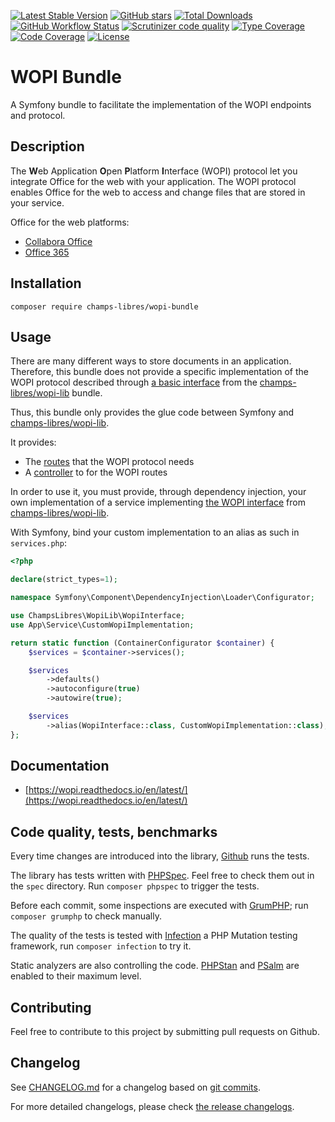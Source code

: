 [![Latest Stable Version][latest stable version]][1]
 [![GitHub stars][github stars]][1]
 [![Total Downloads][total downloads]][1]
 [![GitHub Workflow Status][github workflow status]][2]
 [![Scrutinizer code quality][code quality]][3]
 [![Type Coverage][type coverage]][4]
 [![Code Coverage][code coverage]][3]
 [![License][license]][1]

# WOPI Bundle

A Symfony bundle to facilitate the implementation of the WOPI endpoints and protocol.

## Description

The **W**eb Application **O**pen **P**latform **I**nterface (WOPI) protocol let you
integrate Office for the web with your application. The WOPI protocol enables Office for
the web to access and change files that are stored in your service.

Office for the web platforms:

* [Collabora Office][46]
* [Office 365][47]

## Installation

```composer require champs-libres/wopi-bundle```

## Usage

There are many different ways to store documents in an application. Therefore, this
bundle does not provide a specific implementation of the WOPI protocol described
through [a basic interface][49] from the [champs-libres/wopi-lib][48] bundle.

Thus, this bundle only provides the glue code between Symfony and [champs-libres/wopi-lib][48].

It provides:

* The [routes][50] that the WOPI protocol needs
* A [controller][51] to for the WOPI routes

In order to use it, you must provide, through dependency injection, your own implementation
of a service implementing [the WOPI interface][49] from [champs-libres/wopi-lib][48].

With Symfony, bind your custom implementation to an alias as such in `services.php`:

```php
<?php

declare(strict_types=1);

namespace Symfony\Component\DependencyInjection\Loader\Configurator;

use ChampsLibres\WopiLib\WopiInterface;
use App\Service\CustomWopiImplementation;

return static function (ContainerConfigurator $container) {
    $services = $container->services();

    $services
        ->defaults()
        ->autoconfigure(true)
        ->autowire(true);

    $services
        ->alias(WopiInterface::class, CustomWopiImplementation::class);
};
```

## Documentation

* [https://wopi.readthedocs.io/en/latest/](https://wopi.readthedocs.io/en/latest/)

## Code quality, tests, benchmarks

Every time changes are introduced into the library, [Github][2] runs the
tests.

The library has tests written with [PHPSpec][35].
Feel free to check them out in the `spec` directory. Run `composer phpspec` to
trigger the tests.

Before each commit, some inspections are executed with [GrumPHP][36]; run
`composer grumphp` to check manually.

The quality of the tests is tested with [Infection][37] a PHP Mutation testing
framework, run `composer infection` to try it.

Static analyzers are also controlling the code. [PHPStan][38] and
[PSalm][39] are enabled to their maximum level.

## Contributing

Feel free to contribute to this project by submitting pull requests on Github.

## Changelog

See [CHANGELOG.md][43] for a changelog based on [git commits][44].

For more detailed changelogs, please check [the release changelogs][45].

[1]: https://packagist.org/packages/champs-libres/wopi-bundle
[latest stable version]: https://img.shields.io/packagist/v/champs-libres/wopi-bundle.svg?style=flat-square
[github stars]: https://img.shields.io/github/stars/champs-libres/wopi-bundle.svg?style=flat-square
[total downloads]: https://img.shields.io/packagist/dt/champs-libres/wopi-bundle.svg?style=flat-square
[github workflow status]: https://img.shields.io/github/workflow/status/champs-libres/wopi-bundle/Unit%20tests?style=flat-square
[code quality]: https://img.shields.io/scrutinizer/quality/g/champs-libres/wopi-bundle/master.svg?style=flat-square
[3]: https://scrutinizer-ci.com/g/champs-libres/wopi-bundle/?branch=master
[type coverage]: https://img.shields.io/badge/dynamic/json?style=flat-square&color=color&label=Type%20coverage&query=message&url=https%3A%2F%2Fshepherd.dev%2Fgithub%2Fchamps-libres%2Fwopi-bundle%2Fcoverage
[4]: https://shepherd.dev/github/champs-libres/wopi-bundle
[code coverage]: https://img.shields.io/scrutinizer/coverage/g/champs-libres/wopi-bundle/master.svg?style=flat-square
[license]: https://img.shields.io/packagist/l/champs-libres/wopi-bundle.svg?style=flat-square
[34]: https://github.com/champs-libres/wopi-bundle/issues
[2]: https://github.com/champs-libres/wopi-bundle/actions
[35]: http://www.phpspec.net/
[36]: https://github.com/phpro/grumphp
[37]: https://github.com/infection/infection
[38]: https://github.com/phpstan/phpstan
[39]: https://github.com/vimeo/psalm
[43]: https://github.com/champs-libres/wopi-bundle/blob/master/CHANGELOG.md
[44]: https://github.com/champs-libres/wopi-bundle/commits/master
[45]: https://github.com/champs-libres/wopi-bundle/releases
[46]: https://www.collaboraoffice.com/
[47]: https://www.office.com/
[48]: https://github.com/champs-libres/wopi-lib
[49]: https://github.com/Champs-Libres/wopi-lib/blob/master/src/WopiInterface.php
[50]: https://github.com/Champs-Libres/wopi-bundle/blob/master/src/Resources/config/routes/routes.php
[51]: https://github.com/Champs-Libres/wopi-bundle/blob/master/src/Controller/Files.php
